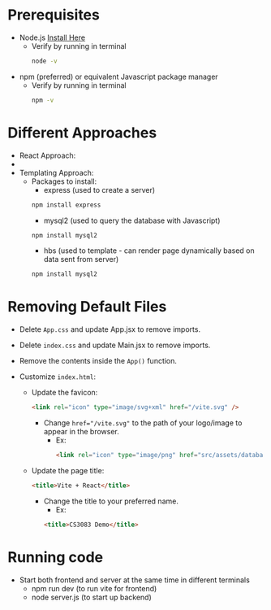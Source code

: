 # Prerequisites

- Node.js [Install Here](https://nodejs.org/en/download)
  - Verify by running in terminal
    ```bash
    node -v
    ```
- npm (preferred) or equivalent Javascript package manager
  - Verify by running in terminal
    ```bash
    npm -v
    ```

# Different Approaches

- React Approach:
- 
- Templating Approach:
  - Packages to install:
    - express (used to create a server)
    ```bash
    npm install express
    ```
    - mysql2 (used to query the database with Javascript)
    ```bash
    npm install mysql2
    ```
    - hbs (used to template - can render page dynamically based on data sent from server)
    ```bash
    npm install mysql2
    ```

# Removing Default Files

- Delete `App.css` and update App.jsx to remove imports.
- Delete `index.css` and update Main.jsx to remove imports.
- Remove the contents inside the `App()` function.
- Customize `index.html`:

  - Update the favicon:

    ```html
    <link rel="icon" type="image/svg+xml" href="/vite.svg" />
    ```

    - Change `href="/vite.svg"` to the path of your logo/image to appear in the browser.
      - Ex:
        ```html
        <link rel="icon" type="image/png" href="src/assets/databases.png" />
        ```

  - Update the page title:
    ```html
    <title>Vite + React</title>
    ```
    - Change the title to your preferred name.
      - Ex:
      ```html
      <title>CS3083 Demo</title>
      ```

# Running code

- Start both frontend and server at the same time in different terminals
  - npm run dev (to run vite for frontend)
  - node server.js (to start up backend)
